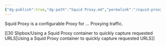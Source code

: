 ```yaml
---
{"dg-publish":true,"dg-path":"Squid Proxy.md","permalink":"/squid-proxy/","tags":["notes"]}
---
```



Squid Proxy is a configurable Proxy for ... Proxying traffic.

[[30 Slipbox/Using a Squid Proxy container to quickly capture requested URLS\|Using a Squid Proxy container to quickly capture requested URLS]]
